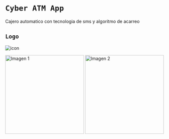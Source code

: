 # `Cyber ATM App`
Cajero automatico con tecnologia de sms y algoritmo de acarreo

## `Logo`

![icon](https://github.com/VictorArdila/Cyber-ATM/assets/89551043/74e5f828-a107-432e-a6c5-381fbaa9449a)

<div style="display: inline;">
  <img src="https://github.com/VictorArdila/Cyber-ATM/assets/89551043/02c33427-e1df-4776-8b04-9bad7355cfe8" alt="Imagen 1" width="250">
   <img src="https://github.com/VictorArdila/Cyber-ATM/assets/89551043/9eb9abcb-a4ad-4183-897b-a7334ce95182" alt="Imagen 2" width="250">
</div>



